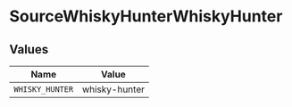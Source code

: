 # SourceWhiskyHunterWhiskyHunter


## Values

| Name            | Value           |
| --------------- | --------------- |
| `WHISKY_HUNTER` | whisky-hunter   |
